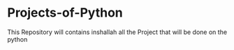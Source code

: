 # Projects-of-Python
This Repository will contains inshallah all the Project that will be done on the python
